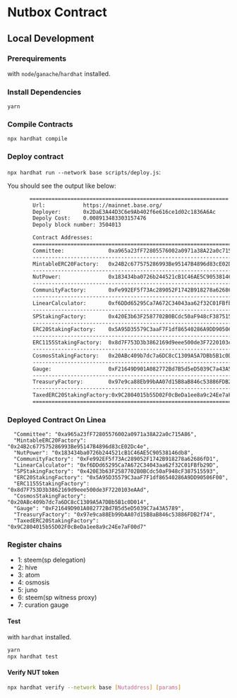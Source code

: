 # Nutbox Contract

## Local Development

### Prerequirements

with ```node```/```ganache```/```hardhat``` installed.

### Install Dependencies

`yarn`

### Compile Contracts

`npx hardhat compile`

### Deploy contract

```npx hardhat run --network base scripts/deploy.js```:


You should see the output like below:

```sh
       ===============================================================
        Url:            https://mainnet.base.org/
        Deployer:       0x2DaE3A44D3C6e9Ab402f6e616ce1d02c1836A6Ac
        Depoly Cost:    0.008913483303157476
        Depoly block number: 3504013

        Contract Addresses:
        ===============================================================
        Committee:              0xa965a23fF72805576002a0971a38A22a0c715A86
        ---------------------------------------------------------------
        MintableERC20Factory:   0x24B2c677575286993Be95147B4896d83cE02Dc4e
        ---------------------------------------------------------------
        NutPower:               0x183434ba0726b244521cB1C46AE5C90538146db8
        ---------------------------------------------------------------
        CommunityFactory:       0xFe992EF5f73Ac289052F1742B918278a62686fD1
        ---------------------------------------------------------------
        LinearCalculator:       0xf6DDd65295Ca7A672C34043aa62f32C01FBfb29D
        ---------------------------------------------------------------
        SPStakingFactory:       0x420E3b63F2587702B0BCdc50aF948cF387515593
        ---------------------------------------------------------------
        ERC20StakingFactory:    0x5A95D35579C3aaF7F1df86540286A9DD90506F00
        ---------------------------------------------------------------
        ERC1155StakingFactory:  0x8d7F753D3b3862169d9eee500de3F7220103eAAd
        ---------------------------------------------------------------
        CosmosStakingFactory:   0x20ABc409b7dc7a6DC8cC1309A5A7DBb5B1c0D014
        ---------------------------------------------------------------
        Gauge:                  0xF21649D901A082772Bd7B5d5eD5039C7a43A5789
        ---------------------------------------------------------------
        TreasuryFactory:        0x97e9ca88Eb99bAA07d15B8aB846c53886FDB2f74
        ---------------------------------------------------------------
        TaxedERC20StakingFactory:0x9C2804015b55D02F0cBeDa1ee8a9c24Ee7aF00d7
        ===============================================================
```
### Deployed Contract On Linea
```
  "Committee": "0xa965a23fF72805576002a0971a38A22a0c715A86",
  "MintableERC20Factory": "0x24B2c677575286993Be95147B4896d83cE02Dc4e",
  "NutPower": "0x183434ba0726b244521cB1C46AE5C90538146db8",
  "CommunityFactory": "0xFe992EF5f73Ac289052F1742B918278a62686fD1",
  "LinearCalculator": "0xf6DDd65295Ca7A672C34043aa62f32C01FBfb29D",
  "SPStakingFactory": "0x420E3b63F2587702B0BCdc50aF948cF387515593",
  "ERC20StakingFactory": "0x5A95D35579C3aaF7F1df86540286A9DD90506F00",
  "ERC1155StakingFactory": "0x8d7F753D3b3862169d9eee500de3F7220103eAAd",
  "CosmosStakingFactory": "0x20ABc409b7dc7a6DC8cC1309A5A7DBb5B1c0D014",
  "Gauge": "0xF21649D901A082772Bd7B5d5eD5039C7a43A5789",
  "TreasuryFactory": "0x97e9ca88Eb99bAA07d15B8aB846c53886FDB2f74",
  "TaxedERC20StakingFactory": "0x9C2804015b55D02F0cBeDa1ee8a9c24Ee7aF00d7"
```
### Register chains

- 1: steem(sp delegation)
- 2: hive
- 3: atom
- 4: osmosis
- 5: juno
- 6: steem(sp witness proxy)
- 7: curation gauge

#### Test

with ```hardhat``` installed.

```bash
yarn
npx hardhat test
```

#### Verify NUT token

```bash
npx hardhat verify --network base [Nutaddress] [params]
```